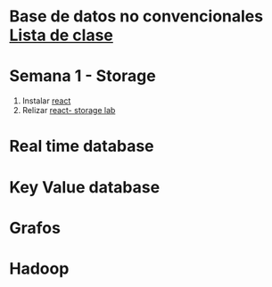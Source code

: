 # Base de datos no convencionales [Lista de clase](url)
# Semana 1 - Storage

1. Instalar [react](https://git-scm.com/downloads)
2. Relizar [react- storage lab]()

# Real time database
# Key Value database
# Grafos 
# Hadoop
